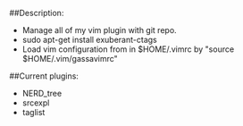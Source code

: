 ##Description:

 - Manage all of my vim plugin with git repo.
 - sudo apt-get install exuberant-ctags
 - Load vim configuration from in $HOME/.vimrc by "source $HOME/.vim/gassavimrc"


##Current plugins:
 - NERD_tree
 - srcexpl
 - taglist
